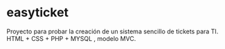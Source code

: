 # easyticket

Proyecto para probar la creación de un sistema sencillo de tickets para TI.
HTML + CSS + PHP + MYSQL , modelo MVC.
